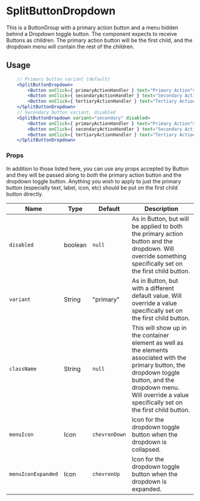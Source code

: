 SplitButtonDropdown
===

This is a ButtonGroup with a primary action button and a menu hidden behind a Dropdown toggle button. The component expects to receive Buttons as children. The primary action button will be the first child, and the dropdown menu will contain the rest of the children.

## Usage

```jsx
    // Primary button variant (default)
    <SplitButtonDropdown>
        <Button onClick={ primaryActionHandler } text="Primary Action"></Button>
        <Button onClick={ secondaryActionHandler } text="Secondary Action"></Button>
        <Button onClick={ tertiaryActionHandler } text="Tertiary Action"></Button>
    </SplitButtonDropdown>
    // Secondary button variant, disabled
    <SplitButtonDropdown variant="secondary" disabled>
        <Button onClick={ primaryActionHandler } text="Primary Action"></Button>
        <Button onClick={ secondaryActionHandler } text="Secondary Action"></Button>
        <Button onClick={ tertiaryActionHandler } text="Tertiary Action"></Button>
    </SplitButtonDropdown>
```

### Props

In addition to those listed here, you can use any props accepted by Button and they will be passed along to _both_ the primary action button and the dropdown toggle button. Anything you wish to apply to just the primary button (especially text, label, icon, etc) should be put on the first child button directly.

Name | Type | Default | Description
--- | --- | --- | ---
`disabled` | boolean | `null` | As in Button, but will be applied to both the primary action button and the dropdown. Will override something specifically set on the first child button.
`variant` | String | "primary" | As in Button, but with a different default value. Will override a value specifically set on the first child button.
`className` | String | `null` | This will show up in the container element as well as the elements associated with the primary button, the dropdown toggle button, and the dropdown menu. Will override a value specifically set on the first child button.
`menuIcon` | Icon | `chevronDown` | Icon for the dropdown toggle button when the dropdown is collapsed.
`menuIconExpanded` | Icon | `chevronUp` | Icon for the dropdown toggle button when the dropdown is expanded.
